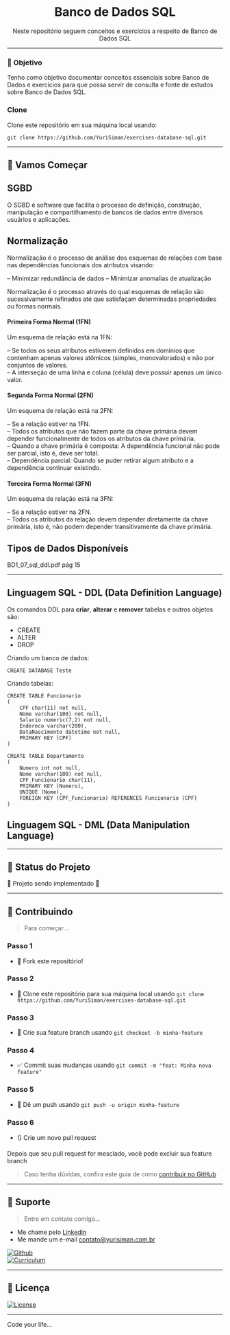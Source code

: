 <h1 align="center">Banco de Dados SQL</h1>

<p align="center">Neste repositório seguem conceitos e exercícios a respeito de Banco de Dados SQL</p>

---

### :dart: Objetivo

Tenho como objetivo documentar conceitos essenciais sobre Banco de Dados e exercícios para que possa servir de consulta e fonte de estudos sobre Banco de Dados SQL.  

### Clone

Clone este repositório em sua máquina local usando:  

```
git clone https://github.com/YuriSiman/exercises-database-sql.git
```

--- 

## :rocket: Vamos Começar  

## SGBD

O SGBD é software que facilita o processo de definição, construção, manipulação e compartilhamento de bancos de dados entre 
diversos usuários e aplicações.  

## Normalização

Normalização é o processo de análise dos esquemas de relações com base nas dependências funcionais dos atributos visando:  

– Minimizar redundância de dados
– Minimizar anomalias de atualização  

Normalização é o processo através do qual esquemas de relação são sucessivamente refinados até que satisfaçam determinadas propriedades ou formas normais.

#### Primeira Forma Normal (1FN)  

Um esquema de relação está na 1FN:  

– Se todos os seus atributos estiverem definidos em domínios que contenham apenas valores atômicos (simples, monovalorados) e não por conjuntos de valores.  
– A interseção de uma linha e coluna (célula) deve possuir apenas um único valor.  

#### Segunda Forma Normal (2FN)  

Um esquema de relação está na 2FN:  

– Se a relação estiver na 1FN.  
– Todos os atributos que não fazem parte da chave primária devem depender funcionalmente de todos os atributos da chave primária.  
– Quando a chave primária é composta: A dependência funcional não pode ser parcial, isto é, deve ser total.  
– Dependência parcial: Quando se puder retirar algum atributo e a dependência continuar existindo.  

#### Terceira Forma Normal (3FN)  

Um esquema de relação está na 3FN:  

– Se a relação estiver na 2FN.  
– Todos os atributos da relação devem depender diretamente da chave primária, isto é, não podem depender transitivamente da chave primária.  

## Tipos de Dados Disponíveis  

BD1_07_sql_ddl.pdf pág 15

---

## Linguagem SQL - DDL (Data Definition Language)  

Os comandos DDL para **criar**, **alterar** e **remover** tabelas e outros objetos são:  

* CREATE
* ALTER
* DROP

Criando um banco de dados:

```
CREATE DATABASE Teste
```

Criando tabelas:

```
CREATE TABLE Funcionario 
(
    CPF char(11) not null,
    Nome varchar(100) not null,
    Salario numeric(7,2) not null,
    Endereco varchar(200),
    DataNascimento datetime not null,
    PRIMARY KEY (CPF)
)

CREATE TABLE Departamento
(
    Numero int not null,
    Nome varchar(100) not null,
    CPF_Funcionario char(11),
    PRIMARY KEY (Numero),
    UNIQUE (Nome),
    FOREIGN KEY (CPF_Funcionario) REFERENCES Funcionario (CPF)
)
```

## Linguagem SQL - DML (Data Manipulation Language)  



---

## :vertical_traffic_light: Status do Projeto

:construction: Projeto sendo implementado :construction:

---

## :thinking: Contribuindo

> Para começar...

### Passo 1

* :fork_and_knife: Fork este repositório!

### Passo 2

* :dancers: Clone este repositório para sua máquina local usando `git clone https://github.com/YuriSiman/exercises-database-sql.git`

### Passo 3

* :trident: Crie sua feature branch usando `git checkout -b minha-feature`

### Passo 4

* :white_check_mark: Commit suas mudanças usando `git commit -m "feat: Minha nova feature"`

### Passo 5

* :pushpin: Dê um push usando `git push -u origin minha-feature`

### Passo 6

* :arrows_clockwise: Crie um novo pull request

Depois que seu pull request for mesclado, você pode excluir sua feature branch  

> Caso tenha dúvidas, confira este guia de como [contribuir no GitHub](https://github.com/firstcontributions/first-contributions)  

---

## :speech_balloon: Suporte

> Entre em contato comigo...  

* Me chame pelo [Linkedin](https://www.linkedin.com/in/yurisiman/)  
* Me mande um e-mail [contato@yurisiman.com.br](mailto:contato@yurisiman.com.br)  

[![Github](https://img.shields.io/badge/github-profile-%237159c1?style=for-the-badge&logo=github)](https://github.com/YuriSiman)  
[![Curriculum](https://img.shields.io/badge/site-curriculum-%23563D7C?style=for-the-badge&logo=bootstrap)](https://yurisiman.com.br)  

---

## :pencil: Licença

[![License](https://img.shields.io/badge/license-mit-%23A6CE39?style=for-the-badge&logo=github)](https://github.com/YuriSiman/exercises-database-sql/blob/master/LICENSE)   

---

Code your life...

